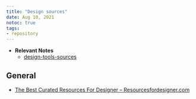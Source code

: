 ```yaml
---
title: "Design sources"
date: Aug 10, 2021
notoc: true
tags:
- repository
---
```


- **Relevant Notes**
	- [design-tools-sources](notes/design-tools-sources.md)

## General
- [The Best Curated Resources For Designer – Resourcesfordesigner.com](https://resourcesfordesigner.com/)